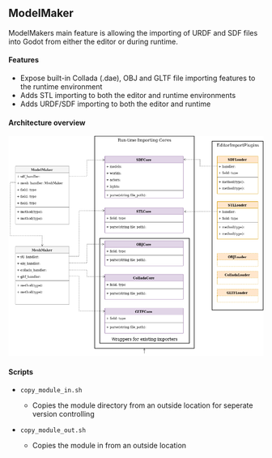 ## ModelMaker

ModelMakers main feature is allowing the importing of URDF and SDF files
into Godot from either the editor or during runtime.

#### Features
* Expose built-in Collada (.dae), OBJ and GLTF file importing features to the runtime environment
* Adds STL importing to both the editor and runtime environments
* Adds URDF/SDF importing to both the editor and runtime

#### Architecture overview
![Architecture graph](modelmaker_graph.png)


#### Scripts
* ```copy_module_in.sh```
  * Copies the module directory from an outside location for seperate version controlling

* ```copy_module_out.sh```
  * Copies the module in from an outside location
 